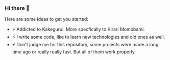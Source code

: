 ### Hi there 👋

Here are some ideas to get you started:

- ⚡ Addicted to Kakegurui. More specfically to Kirari Momobami.
- ⚡ I write some code, like to learn new technologies and old ones as well.
- ⚡ Don't judge me for this repository, some projects were made a long time ago or really really fast. But all of them work properly.
